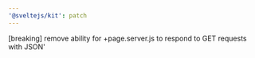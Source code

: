 ```yaml
---
'@sveltejs/kit': patch
---
```


[breaking] remove ability for +page.server.js to respond to GET requests with JSON'
